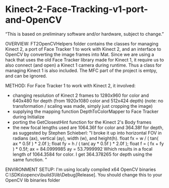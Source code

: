 Kinect-2-Face-Tracking-v1-port-and-OpenCV
===========================================

“This is based on preliminary software and/or hardware, subject to change.”

OVERVIEW:
FT2OpenCVHelpers folder contains the classes for managing Kinect 2, a port of Face Tracker 1 to work with Kinect 2, and an interface to OpenCV by converting the image frames into Mat.
Since we are using a hack that uses the old Face Tracker library made for Kinect 1, it require us to also connect (and open) a Kinect 1 camera during runtime.
Thus a class for managing Kinect 1 is also included.
The MFC part of the project is emtpy, and can be ignored.

METHOD:
For Face Tracker 1 to work with Kinect 2, it involved:
- changing resolution of Kinect 2 frames to 1280x960 for color and 640x480 for depth
(from 1920x1080 color and 512x424 depth)
(note: no transformation / scaling was made, simply just cropping the image)
- supplying the mapping function DepthToColorMapper to Face Tracker during Initialize
- porting the GetClosestHint function for the Kinect 2's Body frames
- the new focal lengths used are 1064.36f for color and 364.38f for depth, as suggested by Stephen Schieberl: "I broke it up into horizontal FOV in radians (ax), vertical (ay), width (w), and height(h).
float fx = w / ( tan( ax * 0.5f ) * 2.0f );
float fy = h / ( tan( ay * 0.5f ) * 2.0f );
float f  = ( fx + fy ) * 0.5f;
ax = 84.0999985
ay = 53.7999992
Which results in a focal length of 1064.3584 for color. 
I get 364.378265 for depth using the same function. "

ENVIRONMENT SETUP:
I'm using locally compiled x64 OpenCV binaries C:\SDKs\opencv\build3\lib\Debug[Release].  You should change this to your OpenCV lib binaries folder

